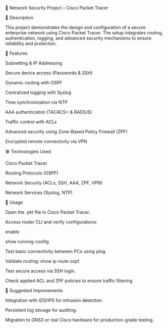 🔐 Network Security Project – Cisco Packet Tracer

📌 Description

This project demonstrates the design and configuration of a secure enterprise network using Cisco Packet Tracer. The setup integrates routing, authentication, logging, and advanced security mechanisms to ensure reliability and protection.



🚀 Features

Subnetting & IP Addressing

Secure device access (Passwords & SSH)

Dynamic routing with OSPF

Centralized logging with Syslog

Time synchronization via NTP

AAA authentication (TACACS+ & RADIUS)

Traffic control with ACLs

Advanced security using Zone-Based Policy Firewall (ZPF)

Encrypted remote connectivity via VPN

🛠 Technologies Used

Cisco Packet Tracer

Routing Protocols (OSPF)

Network Security (ACLs, SSH, AAA, ZPF, VPN)

Network Services (Syslog, NTP)



📜 Usage

Open the .pkt file in Cisco Packet Tracer.

Access router CLI and verify configurations:

enable

show running-config

Test basic connectivity between PCs using ping.

Validate routing: show ip route ospf.

Test secure access via SSH login.

Check applied ACL and ZPF policies to ensure traffic filtering.



🎯 Suggested Improvements

Integration with IDS/IPS for intrusion detection.

Persistent log storage for auditing.

Migration to GNS3 or real Cisco hardware for production-grade testing.
